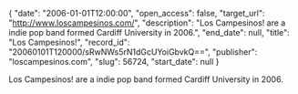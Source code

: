 {
  "date": "2006-01-01T12:00:00", 
  "open_access": false, 
  "target_url": "http://www.loscampesinos.com/", 
  "description": "Los Campesinos! are a indie pop band formed Cardiff University in 2006.", 
  "end_date": null, 
  "title": "Los Campesinos!", 
  "record_id": "20060101T120000/sRwNWs5rN1dGcUYoiGbvkQ==", 
  "publisher": "loscampesinos.com", 
  "slug": 56724, 
  "start_date": null
}

Los Campesinos! are a indie pop band formed Cardiff University in 2006.